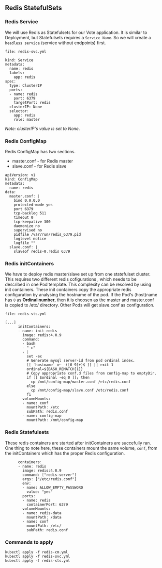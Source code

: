 ## Redis StatefulSets

### Redis Service
We will use Redis as Statefulsets for our Vote application.
It is similar to Deployment, but Statefulsets requires a `Service Name`.
So we will create a `headless service` (service without endpoints) first.

`file: redis-svc.yml`
```
kind: Service
metadata:
  name: redis
  labels:
    app: redis
spec:
  type: ClusterIP
  ports:
  - name: redis
    port: 6379
    targetPort: redis
  clusterIP: None
  selector:
    app: redis
    role: master
```
*Note: clusterIP's value is set to None*.

### Redis ConfigMap

Redis ConfigMap has two sections. 
  * master.conf - for Redis master
  * slave.conf - for Redis slave
```
apiVersion: v1
kind: ConfigMap
metadata:
  name: redis
data:
  master.conf: |
    bind 0.0.0.0
    protected-mode yes
    port 6379
    tcp-backlog 511
    timeout 0
    tcp-keepalive 300
    daemonize no
    supervised no
    pidfile /var/run/redis_6379.pid
    loglevel notice
    logfile ""
  slave.conf: |
    slaveof redis-0.redis 6379
```

### Redis initContainers
We have to deploy redis master/slave set up from one statefulset cluster. This requires two different redis cofigurations , which needs to be described in one Pod template. This complexity can be resolved by using init containers. These init containers copy the appropriate redis configuration by analysing the hostname of the pod. If the Pod's (host)name has `0` as **Ordinal number**, then it is choosen as the master and master.conf is copied to /etc/ directory. Other Pods will get slave.conf as configuration.

`file: redis-sts.yml`
```
[...]
      initContainers:
      - name: init-redis
        image: redis:4.0.9
        command:
        - bash
        - "-c"
        - |
          set -ex
          # Generate mysql server-id from pod ordinal index.
          [[ `hostname` =~ -([0-9]+)$ ]] || exit 1
          ordinal=${BASH_REMATCH[1]}
          # Copy appropriate conf.d files from config-map to emptyDir.
          if [[ $ordinal -eq 0 ]]; then
            cp /mnt/config-map/master.conf /etc/redis.conf
          else
            cp /mnt/config-map/slave.conf /etc/redis.conf
          fi
        volumeMounts:
        - name: conf
          mountPath: /etc
          subPath: redis.conf
        - name: config-map
          mountPath: /mnt/config-map
```

### Redis Statefulsets
These redis containers are started after initContainers are succefully ran. One thing to note here, these containers mount the same volume, `conf`, from the initContainers which has the proper Redis configuration.
```
      containers:
      - name: redis
        image: redis:4.0.9
        command: ["redis-server"]
        args: ["/etc/redis.conf"]
        env:
        - name: ALLOW_EMPTY_PASSWORD
          value: "yes"
        ports:
        - name: redis
          containerPort: 6379
        volumeMounts:
        - name: redis-data
          mountPath: /data
        - name: conf
          mountPath: /etc/
          subPath: redis.conf
```

### Commands to apply
```
kubectl apply -f redis-cm.yml
kubectl apply -f redis-svc.yml
kubectl apply -f redis-sts.yml
```

